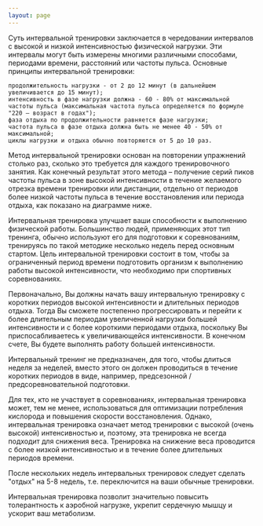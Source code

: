 ```yaml
---
layout: page
---
```

Суть интервальной тренировки заключается в чередовании интервалов с высокой и низкой интенсивностью физической нагрузки. Эти интервалы могут быть измерены многими различными способами, периодами времени, расстояний или частоты пульса. Основные принципы интервальной тренировки:

    продолжительность нагрузки - от 2 до 12 минут (в дальнейшем увеличивается до 15 минут);
    интенсивность в фазе нагрузки должна - 60 - 80% от максимальной частоты пульса (максимальная частота пульса определяется по формуле "220 – возраст в годах");
    фаза отдыха по продолжительности равняется фазе нагрузки;
    частота пульса в фазе отдыха должна быть не менее 40 - 50% от максимальной;
    циклы нагрузки и отдыха обычно повторяются от 5 до 10 раз.

Метод интервальной тренировки основан на повторении упражнений столько раз, сколько это требуется для каждого тренировочного занятия. Как конечный результат этого метода – получение серий пиков частоты пульса в зоне высокой интенсивности в течение желаемого отрезка времени тренировки или дистанции, отдельно от периодов более низкой частоты пульса в течение восстановления или периода отдыха, как показано на диаграмме ниже.

Интервальная тренировка улучшает ваши способности к выполнению физической работы. Большинство людей, применяющих этот тип тренинга, обычно используют его для подготовки к соревнованиям, тренируясь по такой методике несколько недель перед основным стартом. Цель интервальной тренировки состоит в том, чтобы за ограниченный период времени подготовить организм к выполнению работы высокой интенсивности, что необходимо при спортивных соревнованиях.

Первоначально, Вы должны начать вашу интервальную тренировку с коротких периодов высокой интенсивности и длительных периодов отдыха. Тогда Вы сможете постепенно прогрессировать и перейти к более длительным периодам увеличенной нагрузки большей интенсивности и с более короткими периодами отдыха, поскольку Вы приспосабливаетесь к увеличивающейся интенсивности. В конечном счете, Вы будете выполнять работу большей интенсивности.

Интервальный тренинг не предназначен, для того, чтобы длиться неделя за неделей, вместо этого он должен проводиться в течение коротких периодов в виде, например, предсезонной / предсоревновательной подготовки.

Для тех, кто не участвует в соревнованиях, интервальная тренировка может, тем не менее, использоваться для оптимизации потребления кислорода и повышения скорости восстановления. Однако, интервальная тренировка означает метод тренировки с высокой (очень высокой) интенсивностью и, поэтому, эта тренировка не всегда подходит для снижения веса. Тренировка на снижение веса проводится с более низкой интенсивностью и в течение более длительных периодов времени.

После нескольких недель интервальных тренировок следует сделать "отдых" на 5-8 недель, т.е. переключится на ваши обычные тренировки.

Интервальная тренировка позволит значительно повысить толерантность к аэробной нагрузке, укрепит сердечную мышцу и ускорит ваш метаболизм. 